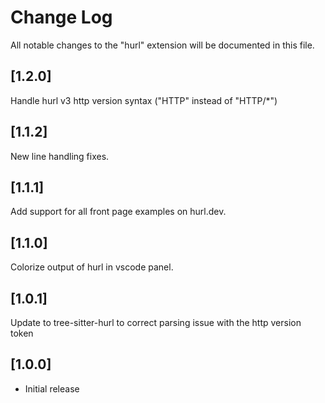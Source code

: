 # Change Log

All notable changes to the "hurl" extension will be documented in this file.

## [1.2.0]

Handle hurl v3 http version syntax ("HTTP" instead of "HTTP/*")

## [1.1.2]

New line handling fixes.

## [1.1.1]

Add support for all front page examples on hurl.dev.

## [1.1.0]

Colorize output of hurl in vscode panel.

## [1.0.1]

Update to tree-sitter-hurl to correct parsing issue with the http version token

## [1.0.0]

- Initial release
